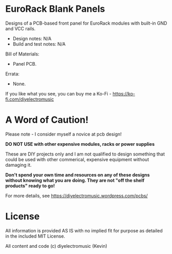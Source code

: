 # EuroRack Blank Panels

Designs of a PCB-based front panel for EuroRack modules with built-in GND and VCC rails.

- Design notes: N/A
- Build and test notes: N/A

Bill of Materials:
- Panel PCB.

Errata:
- None.

If you like what you see, you can buy me a Ko-Fi - https://ko-fi.com/diyelectromusic

#  A Word of Caution!

Please note - I consider myself a novice at pcb design!

**DO NOT USE with other expensive modules, racks or power supplies**

These are DIY projects only and I am not qualified to design something that could be used with other commerical, expensive equipment without damaging it.

**Don't spend your own time and resources on any of these designs without knowing what you are doing.  They are not "off the shelf products" ready to go!**

For more details, see https://diyelectromusic.wordpress.com/pcbs/

# License

All information is provided AS IS with no implied fit for purpose as detailed in the included MIT License.

All content and code (c) diyelectromusic (Kevin)
